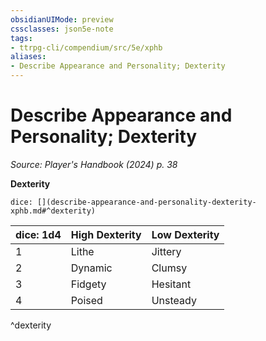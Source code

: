 ```yaml
---
obsidianUIMode: preview
cssclasses: json5e-note
tags:
- ttrpg-cli/compendium/src/5e/xphb
aliases:
- Describe Appearance and Personality; Dexterity
---
```

# Describe Appearance and Personality; Dexterity
*Source: Player's Handbook (2024) p. 38* 

**Dexterity**

`dice: [](describe-appearance-and-personality-dexterity-xphb.md#^dexterity)`

| dice: 1d4 | High Dexterity | Low Dexterity |
|-----------|----------------|---------------|
| 1 | Lithe | Jittery |
| 2 | Dynamic | Clumsy |
| 3 | Fidgety | Hesitant |
| 4 | Poised | Unsteady |
^dexterity
